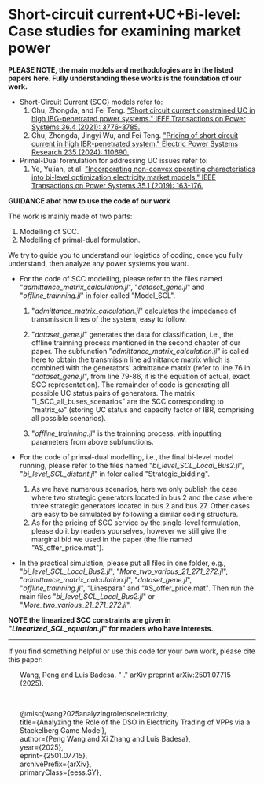 # Short-circuit current+UC+Bi-level: Case studies for examining market power

**PLEASE NOTE, the main models and methodologies are in the listed papers here. Fully understanding these works is the foundation of our work.**
- Short-Circuit Current (SCC) models refer to:
  1. Chu, Zhongda, and Fei Teng. ["Short circuit current constrained UC in high IBG-penetrated power systems." IEEE Transactions on Power Systems 36.4 (2021): 3776-3785.](https://ieeexplore.ieee.org/abstract/document/9329077)
  2. Chu, Zhongda, Jingyi Wu, and Fei Teng. ["Pricing of short circuit current in high IBR-penetrated system." Electric Power Systems Research 235 (2024): 110690.](https://www.sciencedirect.com/science/article/pii/S0378779624005765)
- Primal-Dual formulation for addressing UC issues refer to:
  1. Ye, Yujian, et al. ["Incorporating non-convex operating characteristics into bi-level optimization electricity market models." IEEE Transactions on Power Systems 35.1 (2019): 163-176.](https://ieeexplore.ieee.org/abstract/document/8746573)

**GUIDANCE abot how to use the code of our work**

The work is mainly made of two parts:
1. Modelling of SCC.
2. Modelling of primal-dual formulation.

We try to guide you to understand our logistics of coding, once you fully understand, then analyze any power systems you want.
- For the code of SCC modelling, please refer to the files named "_admittance_matrix_calculation.jl_", "_dataset_gene.jl_" and "_offline_trainning.jl_" in foler called "Model_SCL".

  1. "_admittance_matrix_calculation.jl_" calculates the impedance of transmission lines of the system, easy to follow.

  2. "_dataset_gene.jl_" generates the data for classification, i.e., the offline trainning process mentioned in the second chapter of our paper. The subfunction "_admittance_matrix_calculation.jl_" is called here to obtain the transmissin line admittance matrix which is combined with the generators' admittance matrix (refer to line 76 in "_dataset_gene.jl_", from line 79-86, it is the equation of actual, exact SCC representation). The remainder of code is generating all possible UC status pairs of generators. The matrix "I_SCC_all_buses_scenarios" are the SCC corresponding to "matrix_ω" (storing UC status and capacity factor of IBR, comprising all possible scenarios).

  3. "_offline_trainning.jl_" is the trainning process, with inputting parameters from above subfunctions.

- For the code of primal-dual modelling, i.e., the final bi-level model running, please refer to the files named "_bi_level_SCL_Local_Bus2.jl_", "_bi_level_SCL_distant.jl_" in foler called "Strategic_bidding".

  1. As we have numerous scenarios, here we only publish the case where two strategic generators located in bus 2 and the case where three strategic generators located in bus 2 and bus 27. Other cases are easy to be simulated by following a similar coding structure.
  2. As for the pricing of SCC service by the single-level formulation, please do it by readers yourselves, however we still give the marginal bid we used in the paper (the file named "AS_offer_price.mat"). 

- In the practical simulation, please put all files in one folder, e.g., "_bi_level_SCL_Local_Bus2.jl_", "_More_two_various_21_271_272.jl_", "_admittance_matrix_calculation.jl_", "_dataset_gene.jl_", "_offline_trainning.jl_", "Linespara" and "AS_offer_price.mat". Then run the main files "_bi_level_SCL_Local_Bus2.jl_" or "_More_two_various_21_271_272.jl_".

**NOTE the linearized SCC constraints are given in "_Linearized_SCL_equation.jl_" for readers who have interests.**

----

If you find something helpful or use this code for your own work, please cite this paper:
<ol>
      Wang, Peng and Luis Badesa. " ." arXiv preprint arXiv:2501.07715 (2025).
</ol>
      <br>
      
<ol> 
@misc{wang2025analyzingroledsoelectricity, <br>
      title={Analyzing the Role of the DSO in Electricity Trading of VPPs via a Stackelberg Game Model}, <br>
      author={Peng Wang and Xi Zhang and Luis Badesa},<br>
      year={2025},<br>
      eprint={2501.07715},<br>
      archivePrefix={arXiv},<br>
      primaryClass={eess.SY},<br>
